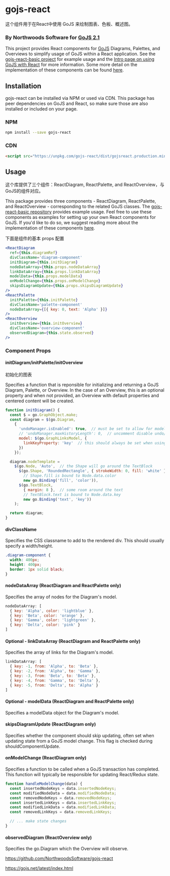 # gojs-react

这个组件用于在React中使用 GoJS 来绘制图表、色板、概述图。

### By Northwoods Software for [GoJS 2.1](https://gojs.net/)

This project provides React components for [GoJS](https://gojs.net/latest/index.html) Diagrams, Palettes, and Overviews to simplify usage of GoJS within a React application. See the [gojs-react-basic project](https://github.com/NorthwoodsSoftware/gojs-react-basic) for example usage and the [Intro page on using GoJS with React](https://gojs.net/latest/intro/react.html) for more information. Some more detail on the implementation of these components can be found [here](https://github.com/NorthwoodsSoftware/gojs-react/blob/master/IMPLEMENTATION.md).

## Installation

gojs-react can be installed via NPM or used via CDN. This package has peer dependencies on GoJS and React, so make sure those are also installed or included on your page.

### NPM

```bash
npm install --save gojs-react
```

### CDN

```html
<script src="https://unpkg.com/gojs-react/dist/gojsreact.production.min.js"></script>
```

## Usage

这个库提供了三个组件：ReactDiagram, ReactPalette, and ReactOverview，与GoJS的组件对应。

This package provides three components - ReactDiagram, ReactPalette, and ReactOverview - corresponding to the related GoJS classes. The [gojs-react-basic repository](https://github.com/NorthwoodsSoftware/gojs-react-basic) provides example usage. Feel free to use these components as examples for setting up your own React components for GoJS. If you'd like to do so, we suggest reading more about the implementation of these components [here](https://github.com/NorthwoodsSoftware/gojs-react/blob/master/IMPLEMENTATION.md).

下面是组件的基本 props 配置

```jsx
<ReactDiagram
  ref={this.diagramRef}
  divClassName='diagram-component'
  initDiagram={this.initDiagram}
  nodeDataArray={this.props.nodeDataArray}
  linkDataArray={this.props.linkDataArray}
  modelData={this.props.modelData}
  onModelChange={this.props.onModelChange}
  skipsDiagramUpdate={this.props.skipsDiagramUpdate}
/>
<ReactPalette
  initPalette={this.initPalette}
  divClassName='palette-component'
  nodeDataArray={[{ key: 0, text: 'Alpha' }]}
/>
<ReactOverview
  initOverview={this.initOverview}
  divClassName='overview-component'
  observedDiagram={this.state.observed}
/>
```

### Component Props

#### initDiagram/initPalette/initOverview

初始化的图表

Specifies a function that is reponsible for initializing and returning a GoJS Diagram, Palette, or Overview. In the case of an Overview, this is an optional property and when not provided, an Overview with default properties and centered content will be created.

```js
function initDiagram() {
  const $ = go.GraphObject.make;
  const diagram = $(go.Diagram,
    {
      'undoManager.isEnabled': true,  // must be set to allow for model change listening
      // 'undoManager.maxHistoryLength': 0,  // uncomment disable undo/redo functionality
      model: $(go.GraphLinksModel, {
        linkKeyProperty: 'key'  // this should always be set when using a GraphLinksModel
      })
    });

  diagram.nodeTemplate =
    $(go.Node, 'Auto',  // the Shape will go around the TextBlock
      $(go.Shape, 'RoundedRectangle', { strokeWidth: 0, fill: 'white' },
        // Shape.fill is bound to Node.data.color
        new go.Binding('fill', 'color')),
      $(go.TextBlock,
        { margin: 8 },  // some room around the text
        // TextBlock.text is bound to Node.data.key
        new go.Binding('text', 'key'))
    );

  return diagram;
}
```

#### divClassName

Specifies the CSS classname to add to the rendered div. This should usually specify a width/height.

```css
.diagram-component {
  width: 400px;
  height: 400px;
  border: 1px solid black;
}
```

#### nodeDataArray (ReactDiagram and ReactPalette only)

Specifies the array of nodes for the Diagram's model.

```js
nodeDataArray: [
  { key: 'Alpha', color: 'lightblue' },
  { key: 'Beta', color: 'orange' },
  { key: 'Gamma', color: 'lightgreen' },
  { key: 'Delta', color: 'pink' }
]
```

#### Optional - linkDataArray (ReactDiagram and ReactPalette only)

Specifies the array of links for the Diagram's model.

```js
linkDataArray: [
  { key: -1, from: 'Alpha', to: 'Beta' },
  { key: -2, from: 'Alpha', to: 'Gamma' },
  { key: -3, from: 'Beta', to: 'Beta' },
  { key: -4, from: 'Gamma', to: 'Delta' },
  { key: -5, from: 'Delta', to: 'Alpha' }
]
```

#### Optional - modelData (ReactDiagram and ReactPalette only)

Specifies a modelData object for the Diagram's model.

#### skipsDiagramUpdate (ReactDiagram only)

Specifies whether the component should skip updating, often set when updating state from a GoJS model change. This flag is checked during shouldComponentUpdate.

#### onModelChange (ReactDiagram only)

Specifies a function to be called when a GoJS transaction has completed. This function will typically be responsible for updating React/Redux state.

```js
function handleModelChange(data) {
  const insertedNodeKeys = data.insertedNodeKeys;
  const modifiedNodeData = data.modifiedNodeData;
  const removedNodeKeys = data.removedNodeKeys;
  const insertedLinkKeys = data.insertedLinkKeys;
  const modifiedLinkData = data.modifiedLinkData;
  const removedLinkKeys = data.removedLinkKeys;

  // ... make state changes
}
```

#### observedDiagram (ReactOverview only)

Specifies the go.Diagram which the Overview will observe.

https://github.com/NorthwoodsSoftware/gojs-react

https://gojs.net/latest/index.html
